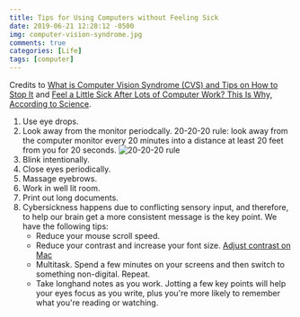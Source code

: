 ```yaml
---
title: Tips for Using Computers without Feeling Sick
date: 2019-06-21 12:28:12 -0500
img: computer-vision-syndrome.jpg
comments: true
categories: [Life]
tags: [computer]
---
```


Credits to [What is Computer Vision Syndrome (CVS) and Tips on How to Stop It](https://www.vagabondjourney.com/what-is-computer-vision-syndrome-cvs-and-tips-on-how-to-stop-it/) and [Feel a Little Sick After Lots of Computer Work? This Is Why, According to Science](https://www.inc.com/wanda-thibodeaux/feel-a-little-sick-after-lots-of-computer-work-this-is-why-according-to-science.html).

1. Use eye drops.
2. Look away from the monitor periodcally. 20-20-20 rule: look away from the computer monitor every 20 minutes into a distance at least 20 feet from you for 20 seconds.
![20-20-20 rule]({{site.baseurl}}/assets/img/20-20-20-rule.jpg)
3. Blink intentionally.
4. Close eyes periodically.
5. Massage eyebrows.
6. Work in well lit room.
7. Print out long documents.
8. Cybersickness happens due to conflicting sensory input, and therefore, to help our brain get a more consistent message is the key point. We have the following tips:
    - Reduce your mouse scroll speed.
    - Reduce your contrast and increase your font size. [Adjust contrast on Mac](http://osxdaily.com/2014/10/22/increase-contrast-mac-os-x-yosemite/)
    - Multitask. Spend a few minutes on your screens and then switch to something non-digital. Repeat.
    - Take longhand notes as you work. Jotting a few key points will help your eyes focus as you write, plus you're more likely to remember what you're reading or watching.

